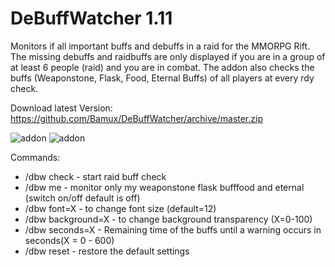 # DeBuffWatcher 1.11
Monitors if all important buffs and debuffs in a raid for the MMORPG Rift. The missing debuffs and raidbuffs are only displayed if you are in a group of at least 6 people (raid) and you are in combat. The addon also checks the buffs (Weaponstone, Flask, Food, Eternal Buffs) of all players at every rdy check.

Download latest Version: https://github.com/Bamux/DeBuffWatcher/archive/master.zip

![addon](https://cdn.discordapp.com/attachments/374932500910309379/493521815566549007/unknown.png) ![addon](https://cdn.discordapp.com/attachments/374932500910309379/494266509120503808/unknown.png)

Commands:
- /dbw check - start raid buff check
- /dbw me - monitor only my weaponstone flask bufffood and eternal (switch on/off default is off)
- /dbw font=X - to change font size (default=12)
- /dbw background=X - to change background transparency (X=0-100)
- /dbw seconds=X - Remaining time of the buffs until a warning occurs in seconds(X = 0 - 600)
- /dbw reset - restore the default settings
